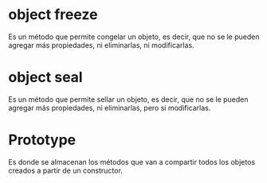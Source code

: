 # object freeze
Es un método que permite congelar un objeto, es decir, que no se le pueden agregar más propiedades, ni eliminarlas, ni modificarlas.


# object seal
Es un método que permite sellar un objeto, es decir, que no se le pueden agregar más propiedades, ni eliminarlas, pero si modificarlas.

# Prototype
Es donde se almacenan los métodos que van a compartir todos los objetos creados a partir de un constructor.